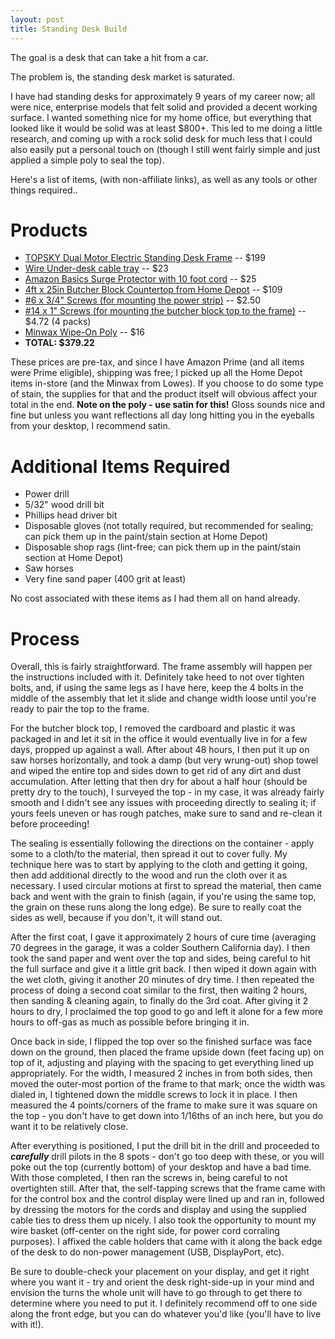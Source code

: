 ```yaml
---
layout: post
title: Standing Desk Build
---
```


The goal is a desk that can take a hit from a car.

The problem is, the standing desk market is saturated.

I have had standing desks for approximately 9 years of my career now; all were nice, enterprise models that felt solid and provided a decent working surface. I wanted something nice for my home office, but everything that looked like it would be solid was at least $800+. This led to me doing a little research, and coming up with a rock solid desk for much less that I could also easily put a personal touch on (though I still went fairly simple and just applied a simple poly to seal the top).

Here's a list of items, (with non-affiliate links), as well as any tools or other things required..

# Products
 - [TOPSKY Dual Motor Electric Standing Desk Frame](https://www.amazon.com/gp/product/B08C2LC3H2) -- $199
 - [Wire Under-desk cable tray](https://www.amazon.com/gp/product/B0827BFSRK) -- $23
 - [Amazon Basics Surge Protector with 10 foot cord](https://www.amazon.com/gp/product/B07GPRSP5R) -- $25
 - [4ft x 25in Butcher Block Countertop from Home Depot](https://www.homedepot.com/p/HARDWOOD-REFLECTIONS-Unfinished-Birch-4-ft-L-x-25-in-D-x-1-5-in-T-Butcher-Block-Countertop-BBCT1502550/300688696) -- $109
  - [#6 x 3/4" Screws (for mounting the power strip)](https://www.homedepot.com/p/HARDWOOD-REFLECTIONS-Unfinished-Birch-4-ft-L-x-25-in-D-x-1-5-in-T-Butcher-Block-Countertop-BBCT1502550/300688696) -- $2.50
  - [#14 x 1" Screws (for mounting the butcher block top to the frame)](https://www.homedepot.com/p/Everbilt-14-x-1-in-Phillips-Round-Head-Zinc-Plated-Wood-Screw-3-Pack-809211/204587515) -- $4.72 (4 packs)
  - [Minwax Wipe-On Poly](https://www.lowes.com/pd/Minwax-Wipe-On-Poly-Satin-Water-Based-Polyurethane-Actual-Net-Contents-16-fl-oz/999914427) -- $16
  - **TOTAL: $379.22**
 
 These prices are pre-tax, and since I have Amazon Prime (and all items were Prime eligible), shipping was free; I picked up all the Home Depot items in-store (and the Minwax from Lowes). If you choose to do some type of stain, the supplies for that and the product itself will obvious affect your total in the end. **Note on the poly - use satin for this!** Gloss sounds nice and fine but unless you want reflections all day long hitting you in the eyeballs from your desktop, I recommend satin.
 
# Additional Items Required
  - Power drill
  - 5/32" wood drill bit
  - Phillips head driver bit
  - Disposable gloves (not totally required, but recommended for sealing; can pick them up in the paint/stain section at Home Depot)
  - Disposable shop rags (lint-free; can pick them up in the paint/stain section at Home Depot)
  - Saw horses
  - Very fine sand paper (400 grit at least)
  
  No cost associated with these items as I had them all on hand already.
  
 # Process
  Overall, this is fairly straightforward. The frame assembly will happen per the instructions included with it. Definitely take heed to not over tighten bolts, and, if using the same legs as I have here, keep the 4 bolts in the middle of the assembly that let it slide and change width loose until you're ready to pair the top to the frame.
  
  For the butcher block top, I removed the cardboard and plastic it was packaged in and let it sit in the office it would eventually live in for a few days, propped up against a wall. After about 48 hours, I then put it up on saw horses horizontally, and took a damp (but very wrung-out) shop towel and wiped the entire top and sides down to get rid of any dirt and dust accumulation. After letting that then dry for about a half hour (should be pretty dry to the touch), I surveyed the top -  in my case, it was already fairly smooth and I didn't see any issues with proceeding directly to sealing it; if yours feels uneven or has rough patches, make sure to sand and re-clean it before proceeding!
  
  The sealing is essentially following the directions on the container - apply some to a cloth/to the material, then spread it out to cover fully. My technique here was to start by applying to the cloth and getting it going, then add additional directly to the wood and run the cloth over it as necessary. I used circular motions at first to spread the material, then came back and went with the grain to finish (again, if you're using the same top, the grain on these runs along the long edge). Be sure to really coat the sides as well, because if you don't, it will stand out.
  
  After the first coat, I gave it approximately 2 hours of cure time (averaging 70 degrees in the garage, it was a colder Southern California day). I then took the sand paper and went over the top and sides, being careful to hit the full surface and give it a little grit back. I then wiped it down again with the wet cloth, giving it another 20 minutes of dry time. I then repeated the process of doing a second coat similar to the first, then waiting 2 hours, then sanding & cleaning again, to finally do the 3rd coat. After giving it 2 hours to dry, I proclaimed the top good to go and left it alone for a few more hours to off-gas as much as possible before bringing it in.
  
  Once back in side, I flipped the top over so the finished surface was face down on the ground, then placed the frame upside down (feet facing up) on top of it, adjusting and playing with the spacing to get everything lined up appropriately. For the width, I measured 2 inches in from both sides, then moved the outer-most portion of the frame to that mark; once the width was dialed in, I tightened down the middle screws to lock it in place. I then measured the 4 points/corners of the frame to make sure it was square on the top - you don't have to get down into 1/16ths of an inch here, but you do want it to be relatively close.
  
  After everything is positioned, I put the drill bit in the drill and proceeded to ***carefully*** drill pilots in the 8 spots - don't go too deep with these, or you will poke out the top (currently bottom) of your desktop and have a bad time. With those completed, I then ran the screws in, being careful to not overtighten still. After that, the self-tapping screws that the frame came with for the control box and the control display were lined up and ran in, followed by dressing the motors for the cords and display and using the supplied cable ties to dress them up nicely. I also took the opportunity to mount my wire basket (off-center on the right side, for power cord corraling purposes). I affixed the cable holders that came with it along the back edge of the desk to do non-power management (USB, DisplayPort, etc).
  
  Be sure to double-check your placement on your display, and get it right where you want it - try and orient the desk right-side-up in your mind and envision the turns the whole unit will have to go through to get there to determine where you need to put it. I definitely recommend off to one side along the front edge, but you can do whatever you'd like (you'll have to live with it!).
